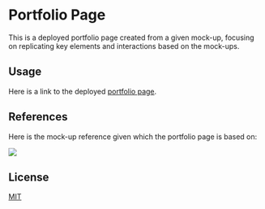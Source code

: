# Portfolio Page

This is a deployed portfolio page created from a given mock-up, focusing on replicating key elements and interactions based on the mock-ups. 


## Usage

Here is a link to the deployed [portfolio page](https://kane-chang.github.io/portfolio-page/).

## References

Here is the mock-up reference given which the portfolio page is based on:

![](https://github.com/kane-chang/portfolio-page/blob/main/images/01-css-challenge-demo.gif)



## License

[MIT](https://choosealicense.com/licenses/mit/)
